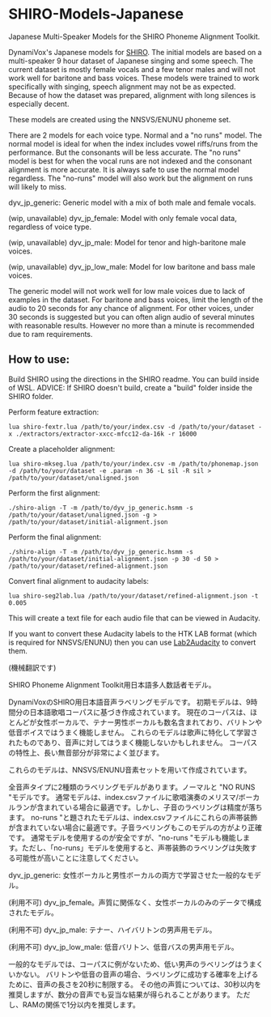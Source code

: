 # SHIRO-Models-Japanese
Japanese Multi-Speaker Models for the SHIRO Phoneme Alignment Toolkit.

DynamiVox's Japanese models for [SHIRO](https://github.com/Sleepwalking/SHIRO).
The initial models are based on a multi-speaker 9 hour dataset of Japanese singing and some speech.
The current dataset is mostly female vocals and a few tenor males and will not work well for baritone and bass voices.
These models were trained to work specifically with singing, speech alignment may not be as expected.
Because of how the dataset was prepared, alignment with long silences is especially decent.

These models are created using the NNSVS/ENUNU phoneme set.

There are 2 models for each voice type. Normal and a "no runs" model.
The normal model is ideal for when the index includes vowel riffs/runs from the performance. But the consonants will be less accurate.
The "no runs" model is best for when the vocal runs are not indexed and the consonant alignment is more accurate.
It is always safe to use the normal model regardless. The "no-runs" model will also work but the alignment on runs will likely to miss.

dyv_jp_generic: Generic model with a mix of both male and female vocals.

(wip, unavailable) dyv_jp_female: Model with only female vocal data, regardless of voice type.

(wip, unavailable) dyv_jp_male: Model for tenor and high-baritone male voices.

(wip, unavailable) dyv_jp_low_male: Model for low baritone and bass male voices.

The generic model will not work well for low male voices due to lack of examples in the dataset.
For baritone and bass voices, limit the length of the audio to 20 seconds for any chance of alignment.
For other voices, under 30 seconds is suggested but you can often align audio of several minutes with reasonable results.
However no more than a minute is recommended due to ram requirements.

## How to use:
Build SHIRO using the directions in the SHIRO readme. You can build inside of WSL.
ADVICE: If SHIRO doesn't build, create a "build" folder inside the SHIRO folder.

Perform feature extraction:
```
lua shiro-fextr.lua /path/to/your/index.csv -d /path/to/your/dataset -x ./extractors/extractor-xxcc-mfcc12-da-16k -r 16000
```

Create a placeholder alignment:
```
lua shiro-mkseg.lua /path/to/your/index.csv -m /path/to/phonemap.json -d /path/to/your/dataset -e .param -n 36 -L sil -R sil > /path/to/your/dataset/unaligned.json
```

Perform the first alignment:
```
./shiro-align -T -m /path/to/dyv_jp_generic.hsmm -s /path/to/your/dataset/unaligned.json -g > /path/to/your/dataset/initial-alignment.json
```

Perform the final alignment:
```
./shiro-align -T -m /path/to/dyv_jp_generic.hsmm -s /path/to/your/dataset/initial-alignment.json -p 30 -d 50 > /path/to/your/dataset/refined-alignment.json
```

Convert final alignment to audacity labels:
```
lua shiro-seg2lab.lua /path/to/your/dataset/refined-alignment.json -t 0.005
```
This will create a text file for each audio file that can be viewed in Audacity.

If you want to convert these Audacity labels to the HTK LAB format (which is required for NNSVS/ENUNU) then you can use [Lab2Audacity](https://github.com/UtaUtaUtau/nnsvslabeling) to convert them.

(機械翻訳です)

SHIRO Phoneme Alignment Toolkit用日本語多人数話者モデル。

DynamiVoxのSHIRO用日本語音声ラベリングモデルです。
初期モデルは、9時間分の日本語歌唱コーパスに基づき作成されています。
現在のコーパスは、ほとんどが女性ボーカルで、テナー男性ボーカルも数名含まれており、バリトンや低音ボイスではうまく機能しません。
これらのモデルは歌声に特化して学習されたものであり、音声に対してはうまく機能しないかもしれません。
コーパスの特性上、長い無音部分が非常によく並びます。

これらのモデルは、NNSVS/ENUNU音素セットを用いて作成されています。

全音声タイプに2種類のラベリングモデルがあります。ノーマルと "NO RUNS "モデルです。
通常モデルは、index.csvファイルに歌唱演奏のメリスマ/ボーカルランが含まれている場合に最適です。しかし、子音のラベリングは精度が落ちます。
no-runs "と題されたモデルは、index.csvファイルにこれらの声帯装飾が含まれていない場合に最適です。子音ラベリングもこのモデルの方がより正確です。
通常モデルを使用するのが安全ですが、"no-runs "モデルも機能します。ただし、「no-runs」モデルを使用すると、声帯装飾のラベリングは失敗する可能性が高いことに注意してください。

dyv_jp_generic: 女性ボーカルと男性ボーカルの両方で学習させた一般的なモデル。

(利用不可) dyv_jp_female。声質に関係なく、女性ボーカルのみのデータで構成されたモデル。

(利用不可) dyv_jp_male: テナー、ハイバリトンの男声用モデル。

(利用不可) dyv_jp_low_male: 低音バリトン、低音バスの男声用モデル。

一般的なモデルでは、コーパスに例がないため、低い男声のラベリングはうまくいかない。
バリトンや低音の音声の場合、ラベリングに成功する確率を上げるために、音声の長さを20秒に制限する。
その他の声質については、30秒以内を推奨しますが、数分の音声でも妥当な結果が得られることがあります。
ただし、RAMの関係で1分以内を推奨します。
